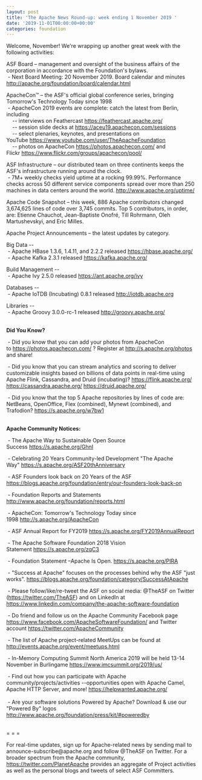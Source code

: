 ```yaml
---
layout: post
title: 'The Apache News Round-up: week ending 1 November 2019 '
date: '2019-11-01T00:00:00+00:00'
categories: foundation
---
```

<p>Welcome, November! We're wrapping up another great week with the following activities:</p> 
  <p> </p> 
  <p>ASF Board – management and oversight of the business affairs of the corporation in accordance with the Foundation's bylaws. <br />&nbsp;- Next Board Meeting: 20 November 2019. Board calendar and minutes <a href="http://apache.org/foundation/board/calendar.html">http://apache.org/foundation/board/calendar.html</a></p> 
  <p>ApacheCon™ – the ASF's official global conference series, bringing Tomorrow's Technology Today since 1998<br />&nbsp;- ApacheCon 2019 events are complete: catch the latest from Berlin<span class="c-message__body" dir="auto" data-qa="message-text">, including <br />&nbsp; &nbsp; -- interviews on Feathercast <a href="https://feathercast.apache.org/">https://feathercast.apache.org/</a><br />&nbsp; &nbsp; -- session slide decks at <a href="https://aceu19.apachecon.com/sessions">https://aceu19.apachecon.com/sessions</a><br />&nbsp; &nbsp; -- select plenaries, keynotes, and presentations on YouTube&nbsp;<a href="https://www.youtube.com/user/TheApacheFoundation">https://www.youtube.com/user/TheApacheFoundation</a><br />&nbsp; &nbsp; -- photos on ApacheCon <a href="https://photos.apachecon.com/">https://photos.apachecon.com/</a> and Flickr&nbsp;<a href="https://www.flickr.com/groups/apachecon/pool/">https://www.flickr.com/groups/apachecon/pool/</a></span></p> 
  <p>ASF Infrastructure – our distributed team on three continents keeps the ASF's infrastructure running around the clock.<br />&nbsp;-
 7M+ weekly checks yield uptime at a rocking 99.99%. Performance checks 
across 50 different service components spread over more than 250 
machines in data centers around the world.&nbsp;<a href="http://www.apache.org/uptime/">http://www.apache.org/uptime/</a></p>Apache
 Code Snapshot – this week, 886 Apache contributors changed 3,674,625 lines of code 
over 3,745 commits. Top 5 contributors, in order, are: Etienne Chauchot, Jean-Baptiste Onofré, Till Rohrmann, Oleh Martushevskyi, and <span>Eric Milles.</span> <span><span></span></span><span><span></span></span><span><span></span></span><span><span></span></span> 
  <p>Apache Project Announcements&nbsp;– the latest updates by category.</p> 
  <p>Big Data --<br />
&nbsp;- Apache HBase 1.3.6, 1.4.11, and 2.2.2 released <a href="https://hbase.apache.org/" rel="noreferrer" target="_blank" data-saferedirecturl="https://www.google.com/url?q=https://hbase.apache.org/&amp;source=gmail&amp;ust=1572628701079000&amp;usg=AFQjCNHSow8YBj5Vt9TOHWf2h7sL_p9AYQ">https://hbase.apache.org/</a><br />
&nbsp;- Apache <span class="il">Kafka</span> 2.3.1 released <a href="https://kafka.apache.org/" rel="noreferrer" target="_blank" data-saferedirecturl="https://www.google.com/url?q=https://kafka.apache.org/&amp;source=gmail&amp;ust=1572628701079000&amp;usg=AFQjCNGmLw0bvrpLIkqvL_iFmHOhLOdovw">https://<span class="il">kafka</span>.apache.org/</a> </p> 
  <p>Build Management --<br />&nbsp;- Apache Ivy 2.5.0 released <a href="https://ant.apache.org/ivy">https://ant.apache.org/ivy</a></p> 
  <p>Databases --<br />
&nbsp;- Apache <span class="il">IoTDB</span> (Incubating) 0.8.1 released <a href="http://iotdb.apache.org" rel="noreferrer" target="_blank" data-saferedirecturl="https://www.google.com/url?q=http://iotdb.apache.org&amp;source=gmail&amp;ust=1572628836353000&amp;usg=AFQjCNGw_Lig-0V9drXTKEtyIpBQvm6kEA">http://<span class="il">iotdb</span>.apache.org</a><br /> </p> 
  <p>Libraries --<br />&nbsp;- Apache Groovy 3.0.0-rc-1 released <a href="http://groovy.apache.org">http://groovy.apache.org/</a> <br /></p> 
  <p> <strong><br />Did You Know?</strong><br /> </p> 
  <p>&nbsp;- Did you know that you can add your photos from ApacheCon to&nbsp;<a href="https://photos.apachecon.com/">https://photos.apachecon.com/</a> ? Register at&nbsp;<a href="http://s.apache.org/photos">http://s.apache.org/photos</a> and share!</p> 
  <p>&nbsp;- Did you know that you can stream analytics and scoring to deliver customizable insights based on billions of data points in real-time using Apache Flink, Cassandra, and Druid (incubating)?&nbsp;<a href="https://flink.apache.org/">https://flink.apache.org/</a> <a href="https://cassandra.apache.org/">https://cassandra.apache.org/</a> <a href="https://druid.apache.org/">https://druid.apache.org/</a></p> 
  <p>&nbsp;- Did you know that the top 5 Apache repositories by lines of code are: NetBeans, OpenOffice, Flex (combined), Mynewt (combined), and Trafodion?&nbsp;<a href="https://s.apache.org/w7bw1">https://s.apache.org/w7bw1</a> <br /><br /></p> 
  <p><strong>Apache Community Notices:</strong></p> 
  <p>&nbsp;- The Apache Way to Sustainable Open Source Success&nbsp;<a href="https://s.apache.org/GhnI">https://s.apache.org/GhnI</a></p> 
  <p>&nbsp;- Celebrating 20 Years Community-led Development &quot;The Apache Way&quot;&nbsp;<a href="https://s.apache.org/ASF20thAnniversary">https://s.apache.org/ASF20thAnniversary</a></p> 
  <p>&nbsp;- ASF Founders look back on 20 Years of the ASF <a href="https://blogs.apache.org/foundation/entry/our-founders-look-back-on">https://blogs.apache.org/foundation/entry/our-founders-look-back-on</a></p> 
  <p>&nbsp;- Foundation Reports and Statements <a href="http://www.apache.org/foundation/reports.html">http://www.apache.org/foundation/reports.html</a></p> 
  <p>&nbsp;- ApacheCon: Tomorrow's Technology Today since 1998&nbsp;<a href="http://s.apache.org/ApacheCon">http://s.apache.org/ApacheCon</a></p> 
  <p>&nbsp;- ASF Annual Report for FY2019&nbsp;<a href="https://s.apache.org/FY2019AnnualReport">https://s.apache.org/FY2019AnnualReport</a></p> 
  <p>&nbsp;- The Apache Software Foundation 2018 Vision Statement&nbsp;<a href="https://s.apache.org/zqC3">https://s.apache.org/zqC3</a></p> 
  <p>&nbsp;- Foundation Statement –Apache Is Open.&nbsp;<a href="https://s.apache.org/PIRA">https://s.apache.org/PIRA</a></p> 
  <div> 
    <p>&nbsp;- &quot;Success at Apache&quot; focuses on the processes behind why the ASF &quot;just works&quot;. <a href="https://blogs.apache.org/foundation/category/SuccessAtApache">https://blogs.apache.org/foundation/category/SuccessAtApache</a></p> 
  </div> 
  <div> 
    <p>&nbsp;- Please follow/like/re-tweet the ASF on social media: @TheASF on Twitter (<a href="https://twitter.com/TheASF">https://twitter.com/TheASF</a>) and on LinkedIn at <a href="https://www.linkedin.com/company/the-apache-software-foundation">https://www.linkedin.com/company/the-apache-software-foundation</a></p> 
    <p>&nbsp;- Do friend and follow us on the Apache Community Facebook page <a href="https://www.facebook.com/ApacheSoftwareFoundation/">https://www.facebook.com/ApacheSoftwareFoundation/</a> and Twitter account <a href="https://twitter.com/ApacheCommunity">https://twitter.com/ApacheCommunity</a></p> 
  </div> 
  <div> 
    <p>&nbsp;- The list of Apache project-related MeetUps can be found at <a href="http://events.apache.org/event/meetups.html">http://events.apache.org/event/meetups.html</a></p> 
  </div> 
  <div> 
    <p>&nbsp;- In-Memory Computing Summit North America 2019 will be held 13-14 November in <span class="LrzXr">Burlingame&nbsp;<a href="https://www.imcsummit.org/2019/us/">https://www.imcsummit.org/2019/us/</a> <br /></span></p>&nbsp;- Find out how you can participate with Apache 
community/projects/activities --opportunities open with Apache Camel, 
Apache HTTP Server, and more! <a href="https://helpwanted.apache.org/">https://helpwanted.apache.org/</a> 
  </div> 
  <div> <br />&nbsp;- Are your software solutions Powered by Apache? Download &amp; use our &quot;Powered By&quot; logos <a href="http://www.apache.org/foundation/press/kit/#poweredby">http://www.apache.org/foundation/press/kit/#poweredby</a></div> 
  <div><br /></div> 
  <div> 
    <p>= = =</p> 
    <p>For real-time updates, sign up for Apache-related news by sending
 mail to announce-subscribe@apache.org and follow @TheASF on Twitter. 
For a broader spectrum from the Apache community, <a href="https://twitter.com/PlanetApache">https://twitter.com/PlanetApache</a> provides an aggregate of Project activities as well as the personal blogs and tweets of select ASF Committers.</p> 
  </div>
